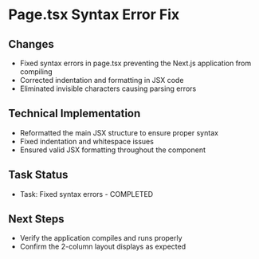 # Page.tsx Syntax Error Fix

## Changes
- Fixed syntax errors in page.tsx preventing the Next.js application from compiling
- Corrected indentation and formatting in JSX code
- Eliminated invisible characters causing parsing errors

## Technical Implementation
- Reformatted the main JSX structure to ensure proper syntax
- Fixed indentation and whitespace issues
- Ensured valid JSX formatting throughout the component

## Task Status
- Task: Fixed syntax errors - COMPLETED

## Next Steps
- Verify the application compiles and runs properly
- Confirm the 2-column layout displays as expected

